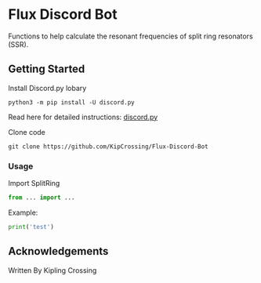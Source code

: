 # Flux Discord Bot

Functions to help calculate the resonant frequencies of split ring resonators (SSR).
## Getting Started

Install Discord.py lobary

```
python3 -m pip install -U discord.py
```

Read here for detailed instructions: [discord.py](https://pypi.org/project/discord.py/)


Clone code

```
git clone https://github.com/KipCrossing/Flux-Discord-Bot
```

### Usage

Import SplitRing

```python
from ... import ...
```

Example:

```python
print('test')
```



## Acknowledgements
Written By Kipling Crossing

